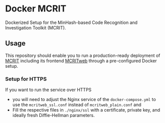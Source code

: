 # Docker MCRIT
Dockerized Setup for the MinHash-based Code Recognition and Investigation Toolkit (MCRIT).

## Usage

This repository should enable you to run a production-ready deployment of [MCRIT](https://github.com/danielplohmann/mcrit) including its frontend [MCRITweb](https://github.com/danielplohmann/mcritweb) through a pre-configured Docker setup. 

### Setup for HTTPS

If you want to run the service over HTTPS
* you will need to adjust the Nginx service of the `docker-compose.yml` to use the `mcritweb_ssl.conf` instead of `mcritweb_plain.conf` and 
* Fill the respective files in `./nginx/ssl` with a certificate, private key, and ideally fresh Diffie-Hellman parameters.